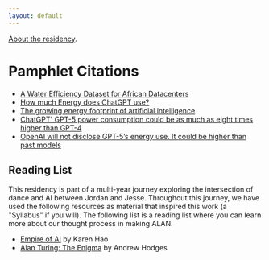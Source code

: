 ```yaml
---
layout: default
---
```


[About the residency](./about-alan.html).

# Pamphlet Citations

* [A Water Efficiency Dataset for African Datacenters](https://arxiv.org/pdf/2412.03716)
* [How much Energy does ChatGPT use?](https://epoch.ai/gradient-updates/how-much-energy-does-chatgpt-use)
* [The growing energy footprint of artificial intelligence](https://www.sciencedirect.com/science/article/pii/S2542435123003653?dgcid=author)
* [ChatGPT' GPT-5 power consumption could be as much as eight times higher than GPT-4](https://www.tomshardware.com/tech-industry/artificial-intelligence/chatgpt-5-power-consumption-could-be-as-much-as-eight-times-higher-than-gpt-4-research-institute-estimates-medium-sized-gpt-5-response-can-consume-up-to-40-watt-hours-of-electricity)
* [OpenAI will not disclose GPT-5’s energy use. It could be higher than past models](https://www.theguardian.com/technology/2025/aug/09/open-ai-chat-gpt5-energy-use)

## Reading List

This residency is part of a multi-year journey exploring the intersection of dance and AI between Jordan and Jesse. Throughout this journey, we have used the following resources as material that inspired this work (a "Syllabus" if you will). The following list is a reading list where you can learn more about our thought process in making ALAN.

*   [Empire of AI](https://karendhao.com/) by Karen Hao
*   [Alan Turing: The Enigma](https://openlibrary.org/books/OL27136351M/Alan_Turing) by Andrew Hodges

